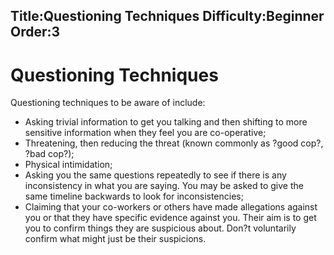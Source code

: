 Title:Questioning Techniques
Difficulty:Beginner
Order:3
---
<h1>Questioning Techniques</h1><p>Questioning techniques to be aware of include:<ul><li>Asking trivial information to get you talking and then shifting to more sensitive information when they feel you are co-operative;</li><li>Threatening, then reducing the threat (known commonly as ?good cop?, ?bad cop?);</li><li>Physical intimidation;</li><li>Asking you the same questions repeatedly to see if there is any inconsistency in what you are saying. You may be asked to give the same timeline backwards to look for inconsistencies;</li><li>Claiming that your co-workers or others have made allegations against you or that they have specific evidence against you. Their aim is to get you to confirm things they are suspicious about. Don?t voluntarily confirm what might just be their suspicions.</li></ul></p>